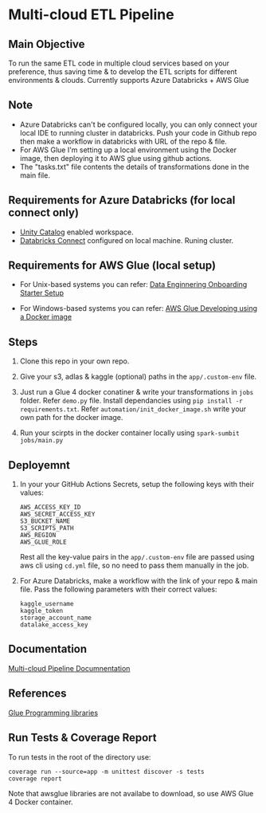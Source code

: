 # Multi-cloud ETL Pipeline

## Main Objective

To run the same ETL code in multiple cloud services based on your preference, thus saving time & to develop the ETL scripts for different environments & clouds. Currently supports Azure Databricks + AWS Glue

## Note

- Azure Databricks can't be configured locally, you can only connect your local IDE to running cluster in databricks. Push your code in Github repo then make a workflow in databricks with URL of the repo & file.
- For AWS Glue I'm setting up a local environment using the Docker image, then deploying it to AWS glue using github actions.
- The "tasks.txt" file contents the details of transformations done in the main file.

## Requirements for Azure Databricks (for local connect only)
- [Unity Catalog](https://learn.microsoft.com/en-us/azure/databricks/data-governance/unity-catalog/enable-workspaces) enabled workspace.
- [Databricks Connect](https://learn.microsoft.com/en-us/azure/databricks/dev-tools/databricks-connect/python/install) configured on local machine. Runing cluster.

## Requirements for AWS Glue (local setup)

- For Unix-based systems you can refer: [Data Enginnering Onboarding Starter Setup](https://github.com/wednesday-solutions/Data-Engineering-Onboarding-Starter#setup)

- For Windows-based systems you can refer: [AWS Glue Developing using a Docker image](https://docs.aws.amazon.com/glue/latest/dg/aws-glue-programming-etl-libraries.html#develop-local-docker-image)

## Steps

1. Clone this repo in your own repo.

2. Give your s3, adlas & kaggle (optional) paths in the ```app/.custom-env``` file.

3. Just run a Glue 4 docker conatiner & write your transformations in ```jobs``` folder. Refer ```demo.py``` file. Install dependancies using ```pip install -r requirements.txt```. Refer ```automation/init_docker_image.sh``` write your own path for the docker image.

4. Run your scirpts in the docker container locally using ```spark-sumbit jobs/main.py```

## Deployemnt

1. In your your GitHub Actions Secrets, setup the following keys with their values:
    ```
    AWS_ACCESS_KEY_ID
    AWS_SECRET_ACCESS_KEY
    S3_BUCKET_NAME
    S3_SCRIPTS_PATH
    AWS_REGION
    AWS_GLUE_ROLE
    ```
    Rest all the key-value pairs in the ```app/.custom-env``` file are passed using aws cli using ```cd.yml``` file, so no need to pass them manually in the job.

2. For Azure Databricks, make a workflow with the link of your repo & main file. Pass the following parameters with their correct values:

    ```
    kaggle_username
    kaggle_token
    storage_account_name
    datalake_access_key
    ```

## Documentation

[Multi-cloud Pipeline Documnentation](https://docs.google.com/document/d/1npCpT_FIpw7ZuxAzQrEH3IsPKCDt7behmF-6VjrSFoQ/edit?usp=sharing)

## References

[Glue Programming libraries](https://docs.aws.amazon.com/glue/latest/dg/aws-glue-programming-python-libraries.html)

## Run Tests & Coverage Report

To run tests in the root of the directory use:

    coverage run --source=app -m unittest discover -s tests
    coverage report

Note that awsglue libraries are not availabe to download, so use AWS Glue 4 Docker container.
